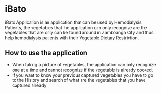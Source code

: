 # iBato
iBato Application is an application that can be used by Hemodialysis Patients, the vegetables that the application can only recognize are the vegetables that are only can be found around in Zamboanga City and thus help hemodialysis patients with their Vegetable Dietary Restriction.


## How to use the application
-	When taking a picture of vegetables, the application can only recognize one at a time and cannot recognize if the vegetable is already cooked.
-	If you want to know your previous captured vegetables you have to go to the History and search of what are the vegetables that you have captured already
